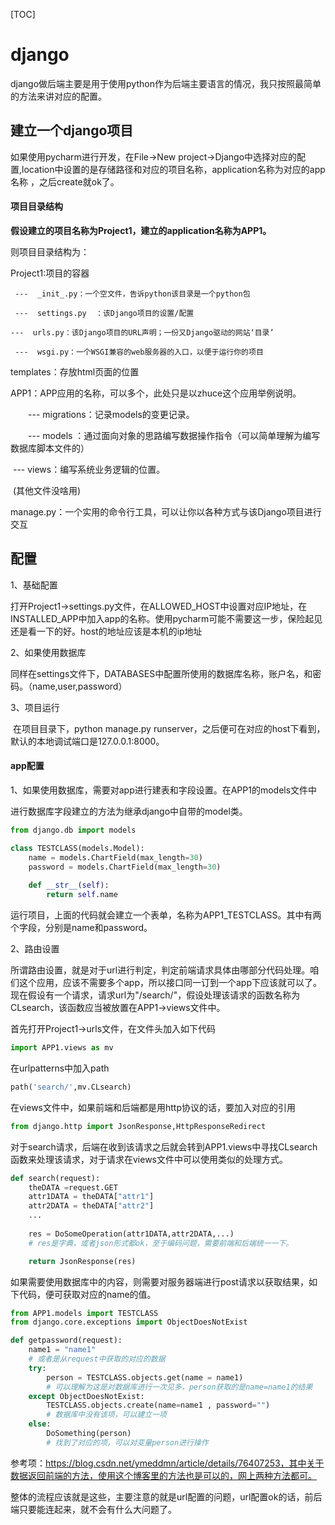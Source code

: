 [TOC]
# django

django做后端主要是用于使用python作为后端主要语言的情况，我只按照最简单的方法来讲对应的配置。

## 建立一个django项目

如果使用pycharm进行开发，在File->New project->Django中选择对应的配置,location中设置的是存储路径和对应的项目名称，application名称为对应的app名称	，之后create就ok了。

#### 项目目录结构

**假设建立的项目名称为Project1，建立的application名称为APP1。**

则项目目录结构为：

Project1:项目的容器

  	 ---  _init_.py：一个空文件，告诉python该目录是一个python包

  	 ---  settings.py  ：该Django项目的设置/配置

   	---  urls.py：该Django项目的URL声明；一份又Django驱动的网站‘目录’

  	 ---  wsgi.py：一个WSGI兼容的web服务器的入口，以便于运行你的项目

templates：存放html页面的位置

APP1：APP应用的名称，可以多个，此处只是以zhuce这个应用举例说明。

　　--- migrations：记录models的变更记录。

　　--- models ：通过面向对象的思路编写数据操作指令（可以简单理解为编写数据库脚本文件的）

​    	--- views：编写系统业务逻辑的位置。

​		 (其他文件没啥用)

manage.py：一个实用的命令行工具，可以让你以各种方式与该Django项目进行交互

## 配置

1、基础配置

​	打开Project1->settings.py文件，在ALLOWED_HOST中设置对应IP地址，在INSTALLED_APP中加入app的名称。使用pycharm可能不需要这一步，保险起见还是看一下的好。host的地址应该是本机的ip地址

2、如果使用数据库

​	同样在settings文件下，DATABASES中配置所使用的数据库名称，账户名，和密码。（name,user,password）

3、项目运行

​	在项目目录下，python manage.py runserver，之后便可在对应的host下看到，默认的本地调试端口是127.0.0.1:8000。

#### app配置

1、如果使用数据库，需要对app进行建表和字段设置。在APP1的models文件中

进行数据库字段建立的方法为继承django中自带的model类。

```python
from django.db import models

class TESTCLASS(models.Model):
    name = models.ChartField(max_length=30)
    password = models.ChartField(max_length=30)
	
    def __str__(self):
        return self.name
```

运行项目，上面的代码就会建立一个表单，名称为APP1_TESTCLASS。其中有两个字段，分别是name和password。

2、路由设置

所谓路由设置，就是对于url进行判定，判定前端请求具体由哪部分代码处理。咱们这个应用，应该不需要多个app，所以接口同一订到一个app下应该就可以了。现在假设有一个请求，请求url为"/search/"，假设处理该请求的函数名称为CLsearch，该函数应当被放置在APP1->views文件中。

首先打开Project1->urls文件，在文件头加入如下代码

```python
import APP1.views as mv
```

在urlpatterns中加入path

```python
path('search/',mv.CLsearch)
```

在views文件中，如果前端和后端都是用http协议的话，要加入对应的引用

```python
from django.http import JsonResponse,HttpResponseRedirect
```

对于search请求，后端在收到该请求之后就会转到APP1.views中寻找CLsearch函数来处理该请求，对于请求在views文件中可以使用类似的处理方式。

```python
def search(request):
    theDATA =request.GET
   	attr1DATA = theDATA["attr1"]
    attr2DATA = theDATA["attr2"]
    ...
    
    res = DoSomeOperation(attr1DATA,attr2DATA,...)
    # res是字典，或者json形式都ok，至于编码问题，需要前端和后端统一一下。

    return JsonResponse(res)
```

如果需要使用数据库中的内容，则需要对服务器端进行post请求以获取结果，如下代码，便可获取对应的name的值。

```python
from APP1.models import TESTCLASS
from django.core.exceptions import ObjectDoesNotExist

def getpassword(request):
    name1 = "name1"
    # 或者是从request中获取的对应的数据
    try:
        person = TESTCLASS.objects.get(name = name1)
        # 可以理解为这是对数据库进行一次见多，person获取的是name=name1的结果
    except ObjectDoesNotExist:
        TESTCLASS.objects.create(name=name1 , password="")
        # 数据库中没有该项，可以建立一项
    else:
        DoSomething(person)
        # 找到了对应的项，可以对变量person进行操作
```

参考项：https://blog.csdn.net/ymeddmn/article/details/76407253，其中关于数据返回前端的方法，使用这个博客里的方法也是可以的，网上两种方法都可。



整体的流程应该就是这些，主要注意的就是url配置的问题，url配置ok的话，前后端只要能连起来，就不会有什么大问题了。